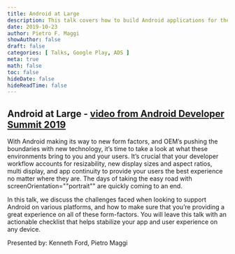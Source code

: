 ```yaml
---
title: Android at Large
description: This talk covers how to build Android applications for the large screens (Tablets and Foldables)
date: 2019-10-23
author: Pietro F. Maggi
showAuthor: false
draft: false
categories: [ Talks, Google Play, ADS ]
meta: true
math: false
toc: false
hideDate: false
hideReadTime: false
---
```


## Android at Large - [video from Android Developer Summit 2019](https://www.youtube.com/watch?v=LEBg709_tp4)

With Android making its way to new form factors, and OEM’s pushing the boundaries with new technology, it’s time to take a look at what these environments bring to you and your users. It’s crucial that your developer workflow accounts for resizability, new display sizes and aspect ratios, multi display, and app continuity to provide your users the best experience no matter where they are. The days of taking the easy road with screenOrientation=""portrait"" are quickly coming to an end.

In this talk, we discuss the challenges faced when looking to support Android on various platforms, and how to make sure that you’re providing a great experience on all of these form-factors. You will leave this talk with an actionable checklist that helps stabilize your app and user experience on any device.

Presented by: Kenneth Ford, Pietro Maggi
